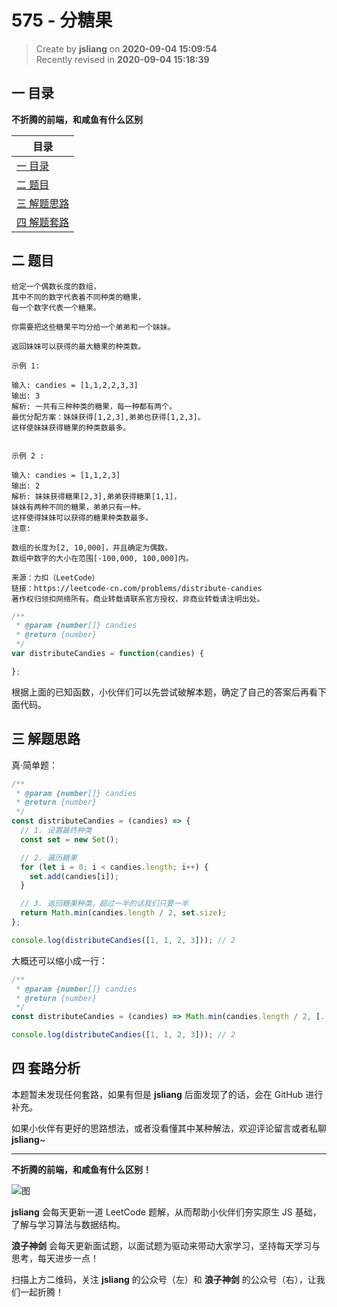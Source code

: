 575 - 分糖果
===

> Create by **jsliang** on **2020-09-04 15:09:54**  
> Recently revised in **2020-09-04 15:18:39**

## 一 目录

**不折腾的前端，和咸鱼有什么区别**

| 目录 |
| --- |
| [一 目录](#chapter-one) |
| [二 题目](#chapter-two) |
| [三 解题思路](#chapter-three) |
| [四 解题套路](#chapter-four) |

## 二 题目



```
给定一个偶数长度的数组，
其中不同的数字代表着不同种类的糖果，
每一个数字代表一个糖果。

你需要把这些糖果平均分给一个弟弟和一个妹妹。

返回妹妹可以获得的最大糖果的种类数。

示例 1:

输入: candies = [1,1,2,2,3,3]
输出: 3
解析: 一共有三种种类的糖果，每一种都有两个。
最优分配方案：妹妹获得[1,2,3],弟弟也获得[1,2,3]。
这样使妹妹获得糖果的种类数最多。


示例 2 :

输入: candies = [1,1,2,3]
输出: 2
解析: 妹妹获得糖果[2,3],弟弟获得糖果[1,1]，
妹妹有两种不同的糖果，弟弟只有一种。
这样使得妹妹可以获得的糖果种类数最多。
注意:

数组的长度为[2, 10,000]，并且确定为偶数。
数组中数字的大小在范围[-100,000, 100,000]内。

来源：力扣（LeetCode）
链接：https://leetcode-cn.com/problems/distribute-candies
著作权归领扣网络所有。商业转载请联系官方授权，非商业转载请注明出处。
```

```js
/**
 * @param {number[]} candies
 * @return {number}
 */
var distributeCandies = function(candies) {

};
```

根据上面的已知函数，小伙伴们可以先尝试破解本题，确定了自己的答案后再看下面代码。

## 三 解题思路



真·简单题：

```js
/**
 * @param {number[]} candies
 * @return {number}
 */
const distributeCandies = (candies) => {
  // 1. 设置最终种类
  const set = new Set();

  // 2. 遍历糖果
  for (let i = 0; i < candies.length; i++) {
    set.add(candies[i]);
  }

  // 3. 返回糖果种类，超过一半的话我们只要一半
  return Math.min(candies.length / 2, set.size);
};

console.log(distributeCandies([1, 1, 2, 3])); // 2
```

大概还可以缩小成一行：

```js
/**
 * @param {number[]} candies
 * @return {number}
 */
const distributeCandies = (candies) => Math.min(candies.length / 2, [...new Set(candies)].length);

console.log(distributeCandies([1, 1, 2, 3])); // 2
```

## 四 套路分析



本题暂未发现任何套路，如果有但是 **jsliang** 后面发现了的话，会在 GitHub 进行补充。

如果小伙伴有更好的思路想法，或者没看懂其中某种解法，欢迎评论留言或者私聊 **jsliang**~

---

**不折腾的前端，和咸鱼有什么区别！**

![图](https://github.com/LiangJunrong/document-library/blob/master/public-repertory/img/z-index-small.png?raw=true)

**jsliang** 会每天更新一道 LeetCode 题解，从而帮助小伙伴们夯实原生 JS 基础，了解与学习算法与数据结构。

**浪子神剑** 会每天更新面试题，以面试题为驱动来带动大家学习，坚持每天学习与思考，每天进步一点！

扫描上方二维码，关注 **jsliang** 的公众号（左）和 **浪子神剑** 的公众号（右），让我们一起折腾！

